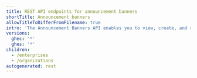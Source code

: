 ```yaml
---
title: REST API endpoints for announcement banners
shortTitle: Announcement banners
allowTitleToDifferFromFilename: true
intro: 'The Announcement Banners API enables you to view, create, and remove an announcement banner for your enterprise or organization.'
versions:
  ghec: '*'
  ghes: '*'
children:
  - /enterprises
  - /organizations
autogenerated: rest
---
```




<!-- Content after this section is automatically generated -->
